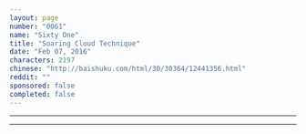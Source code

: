 ```yaml
---
layout: page
number: "0061"
name: "Sixty One"
title: "Soaring Cloud Technique"
date: "Feb 07, 2016"
characters: 2197
chinese: "http://baishuku.com/html/30/30364/12441356.html"
reddit: ""
sponsored: false
completed: false
---
```




- - -
- - -
